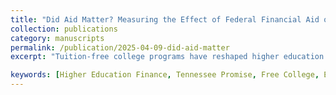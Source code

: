 ```yaml
---
title: "Did Aid Matter? Measuring the Effect of Federal Financial Aid on College Market Outcomes"
collection: publications
category: manuscripts
permalink: /publication/2025-04-09-did-aid-matter
excerpt: "Tuition-free college programs have reshaped higher education by influencing enrollment decisions and institutional pricing strategies. This study examines the Tennessee Promise program’s effects on student enrollment and tuition-related outcomes. The results suggest that full-time first-time enrollment at two-year public institutions increased by at least **42%**, with particularly strong gains among **Black and Hispanic** students. In contrast, public four-year institutions experienced a **2–3%** decline in enrollment, indicating a potential reallocation of students from four-year to two-year colleges. In response to shifting student demand, **net price** at two-year institutions rose by approximately **$100–$200** per student, and **out-of-state tuition** increased by nearly **$850**. Four-year institutions also appear to have reduced **institutional aid** by **$200–$300** per student. These findings highlight how tuition-free college programs may influence **enrollment distribution**, **financial aid strategies**, and **institutional pricing**, offering insight into the broader implications of aid policy design."

keywords: [Higher Education Finance, Tennessee Promise, Free College, Enrollment Substitution, Institutional Pricing]
---
```


